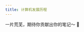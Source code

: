 ```yaml
---
title: 计算机发展历程
---
```

  

一片荒芜，期待你贡献出你的笔记～ 🥰
<!--stackedit_data:
eyJoaXN0b3J5IjpbLTE5OTU5NDMyN119
-->